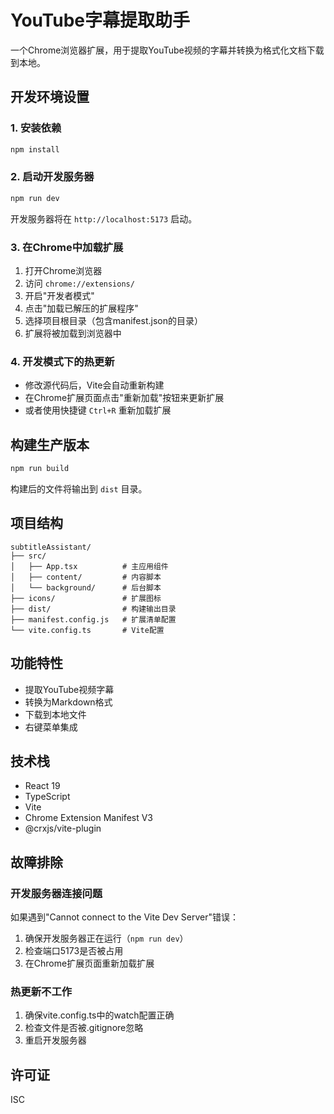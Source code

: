 # YouTube字幕提取助手

一个Chrome浏览器扩展，用于提取YouTube视频的字幕并转换为格式化文档下载到本地。

## 开发环境设置

### 1. 安装依赖
```bash
npm install
```

### 2. 启动开发服务器
```bash
npm run dev
```

开发服务器将在 `http://localhost:5173` 启动。

### 3. 在Chrome中加载扩展

1. 打开Chrome浏览器
2. 访问 `chrome://extensions/`
3. 开启"开发者模式"
4. 点击"加载已解压的扩展程序"
5. 选择项目根目录（包含manifest.json的目录）
6. 扩展将被加载到浏览器中

### 4. 开发模式下的热更新

- 修改源代码后，Vite会自动重新构建
- 在Chrome扩展页面点击"重新加载"按钮来更新扩展
- 或者使用快捷键 `Ctrl+R` 重新加载扩展

## 构建生产版本

```bash
npm run build
```

构建后的文件将输出到 `dist` 目录。

## 项目结构

```
subtitleAssistant/
├── src/
│   ├── App.tsx          # 主应用组件
│   ├── content/         # 内容脚本
│   └── background/      # 后台脚本
├── icons/               # 扩展图标
├── dist/                # 构建输出目录
├── manifest.config.js   # 扩展清单配置
└── vite.config.ts       # Vite配置
```

## 功能特性

- 提取YouTube视频字幕
- 转换为Markdown格式
- 下载到本地文件
- 右键菜单集成

## 技术栈

- React 19
- TypeScript
- Vite
- Chrome Extension Manifest V3
- @crxjs/vite-plugin

## 故障排除

### 开发服务器连接问题

如果遇到"Cannot connect to the Vite Dev Server"错误：

1. 确保开发服务器正在运行（`npm run dev`）
2. 检查端口5173是否被占用
3. 在Chrome扩展页面重新加载扩展

### 热更新不工作

1. 确保vite.config.ts中的watch配置正确
2. 检查文件是否被.gitignore忽略
3. 重启开发服务器

## 许可证

ISC
